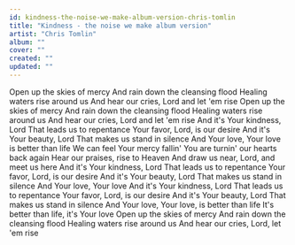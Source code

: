 ```yaml
---
id: kindness-the-noise-we-make-album-version-chris-tomlin
title: "Kindness - the noise we make album version"
artist: "Chris Tomlin"
album: ""
cover: ""
created: ""
updated: ""
---
```


Open up the skies of mercy
And rain down the cleansing flood
Healing waters rise around us
And hear our cries, Lord and let 'em rise
Open up the skies of mercy
And rain down the cleansing flood
Healing waters rise around us
And hear our cries, Lord and let 'em rise
And it's Your kindness, Lord
That leads us to repentance
Your favor, Lord, is our desire
And it's Your beauty, Lord
That makes us stand in silence
And Your love, Your love is better than life
We can feel Your mercy fallin'
You are turnin' our hearts back again
Hear our praises, rise to Heaven
And draw us near, Lord, and meet us here
And it's Your kindness, Lord
That leads us to repentance
Your favor, Lord, is our desire
And it's Your beauty, Lord
That makes us stand in silence
And Your love, Your love
And it's Your kindness, Lord
That leads us to repentance
Your favor, Lord, is our desire
And it's Your beauty, Lord
That makes us stand in silence
And Your love, Your love, is better than life
It's better than life, it's Your love
Open up the skies of mercy
And rain down the cleansing flood
Healing waters rise around us
And hear our cries, Lord, let 'em rise